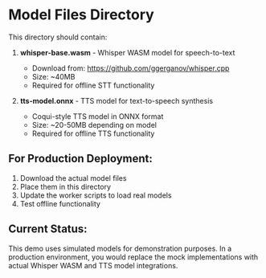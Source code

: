 # Model Files Directory

This directory should contain:

1. **whisper-base.wasm** - Whisper WASM model for speech-to-text
   - Download from: https://github.com/ggerganov/whisper.cpp
   - Size: ~40MB
   - Required for offline STT functionality

2. **tts-model.onnx** - TTS model for text-to-speech synthesis
   - Coqui-style TTS model in ONNX format
   - Size: ~20-50MB depending on model
   - Required for offline TTS functionality

## For Production Deployment:

1. Download the actual model files
2. Place them in this directory
3. Update the worker scripts to load real models
4. Test offline functionality

## Current Status:
This demo uses simulated models for demonstration purposes.
In a production environment, you would replace the mock implementations
with actual Whisper WASM and TTS model integrations.